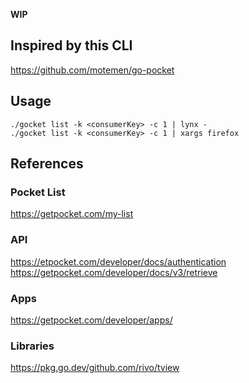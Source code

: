 **WIP**

## Inspired by this CLI

https://github.com/motemen/go-pocket

## Usage

```
./gocket list -k <consumerKey> -c 1 | lynx -
./gocket list -k <consumerKey> -c 1 | xargs firefox
```

## References

### Pocket List

https://getpocket.com/my-list

### API

https://etpocket.com/developer/docs/authentication
https://getpocket.com/developer/docs/v3/retrieve

### Apps

https://getpocket.com/developer/apps/

### Libraries

https://pkg.go.dev/github.com/rivo/tview
